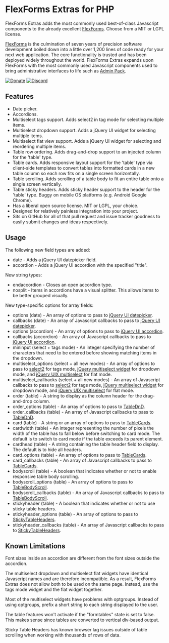 FlexForms Extras for PHP
========================

FlexForms Extras adds the most commonly used best-of-class Javascript components to the already excellent [FlexForms](https://github.com/cubiclesoft/php-flexforms).  Choose from a MIT or LGPL license.

[FlexForms](https://github.com/cubiclesoft/php-flexforms) is the culmination of seven years of precision software development boiled down into a little over 1,200 lines of code ready for your next web application.  The core functionality is trusted and has been deployed widely throughout the world.  FlexForms Extras expands upon FlexForms with the most commonly used Javascript components used to bring administrative interfaces to life such as [Admin Pack](https://github.com/cubiclesoft/admin-pack).

[![Donate](https://cubiclesoft.com/res/donate-shield.png)](https://cubiclesoft.com/donate/) [![Discord](https://img.shields.io/discord/777282089980526602?label=chat&logo=discord)](https://cubiclesoft.com/product-support/github/)

Features
--------

* Date picker.
* Accordions.
* Multiselect tags support.  Adds select2 in tag mode for selecting multiple items.
* Multiselect dropdown support.  Adds a jQuery UI widget for selecting multiple items.
* Multiselect flat view support.  Adds a jQuery UI widget for selecting and reordering multiple items.
* Table row ordering.  Adds drag-and-drop support to an injected column for the 'table' type.
* Table cards.  Adds responsive layout support for the 'table' type via client-side templates to convert tables into formatted cards in a new table column so each row fits on a single screen horizontally.
* Table scrolling.  Adds scrolling of a table body to fit an entire table onto a single screen vertically.
* Table sticky headers.  Adds sticky header support to the header for the 'table' type.  Buggy on mobile OS platforms (e.g. Android Google Chrome).
* Has a liberal open source license.  MIT or LGPL, your choice.
* Designed for relatively painless integration into your project.
* Sits on GitHub for all of that pull request and issue tracker goodness to easily submit changes and ideas respectively.

Usage
-----

The following new field types are added:

* date - Adds a jQuery UI datepicker field.
* accordion - Adds a jQuery UI accordion with the specified "title".

New string types:

* endaccordion - Closes an open accordion type.
* nosplit - Items in accordions have a visual splitter.  This allows items to be better grouped visually.

New type-specific options for array fields:

* options (date) - An array of options to pass to [jQuery UI datepicker](http://api.jqueryui.com/datepicker/).
* callbacks (date) - An array of Javascript callbacks to pass to [jQuery UI datepicker](http://api.jqueryui.com/datepicker/).
* options (accordion) - An array of options to pass to [jQuery UI accordion](http://api.jqueryui.com/accordion/).
* callbacks (accordion) - An array of Javascript callbacks to pass to [jQuery UI accordion](http://api.jqueryui.com/accordion/).
* mininput (select + tags mode) - An integer specifying the number of characters that need to be entered before showing matching items in the dropdown.
* multiselect_options (select + all new modes) - An array of options to pass to [select2](http://api.jqueryui.com/accordion/) for tags mode, [jQuery multiselect widget](http://www.erichynds.com/blog/jquery-ui-multiselect-widget) for dropdown mode, and [jQuery UIX multiselect](https://github.com/yanickrochon/jquery.uix.multiselect/wiki/API-Documentation) for flat mode.
* multiselect_callbacks (select + all new modes) - An array of Javascript callbacks to pass to [select2](http://api.jqueryui.com/accordion/) for tags mode, [jQuery multiselect widget](http://www.erichynds.com/blog/jquery-ui-multiselect-widget) for dropdown mode, and [jQuery UIX multiselect](https://github.com/yanickrochon/jquery.uix.multiselect/wiki/API-Documentation) for flat mode.
* order (table) - A string to display as the column header for the drag-and-drop column.
* order_options (table) - An array of options to pass to [TableDnD](https://github.com/isocra/TableDnD).
* order_callbacks (table) - An array of Javascript callbacks to pass to [TableDnD](https://github.com/isocra/TableDnD).
* card (table) - A string or an array of options to pass to [TableCards](https://github.com/cubiclesoft/jquery-tablecards).
* cardwidth (table) - An integer representing the number of pixels the width of the table has to fall below before switching to card mode.  The default is to switch to card mode if the table exceeds its parent element.
* cardhead (table) - A string containing the table header field to display.  The default is to hide all headers.
* card_options (table) - An array of options to pass to [TableCards](https://github.com/cubiclesoft/jquery-tablecards).
* card_callbacks (table) - An array of Javascript callbacks to pass to [TableCards](https://github.com/cubiclesoft/jquery-tablecards).
* bodyscroll (table) - A boolean that indicates whether or not to enable responsive table body scrolling.
* bodyscroll_options (table) - An array of options to pass to [TableBodyScroll](https://github.com/cubiclesoft/jquery-tablebodyscroll).
* bodyscroll_callbacks (table) - An array of Javascript callbacks to pass to [TableBodyScroll](https://github.com/cubiclesoft/jquery-tablebodyscroll).
* stickyheader (table) - A boolean that indicates whether or not to use sticky table headers.
* stickyheader_options (table) - An array of options to pass to [StickyTableHeaders](https://github.com/jmosbech/StickyTableHeaders).
* stickyheader_callbacks (table) - An array of Javascript callbacks to pass to [StickyTableHeaders](https://github.com/jmosbech/StickyTableHeaders).

Known Limitations
-----------------

Font sizes inside an accordion are different from the font sizes outside the accordion.

The multiselect dropdown and multiselect flat widgets have identical Javascript names and are therefore incompatible.  As a result, FlexForms Extras does not allow both to be used on the same page.  Instead, use the tags mode widget and the flat widget together.

Most of the multiselect widgets have problems with optgroups.  Instead of using optgroups, prefix a short string to each string displayed to the user.

The table features won't activate if the "formtables" state is set to false.  This makes sense since tables are converted to vertical div-based output.

Sticky Table Headers has known browser lag issues outside of table scrolling when working with thousands of rows of data.
